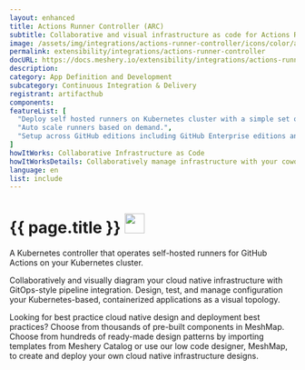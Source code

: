 ```yaml
---
layout: enhanced
title: Actions Runner Controller (ARC)
subtitle: Collaborative and visual infrastructure as code for Actions Runner Controller (ARC)
image: /assets/img/integrations/actions-runner-controller/icons/color/actions-runner-controller-color.svg
permalink: extensibility/integrations/actions-runner-controller
docURL: https://docs.meshery.io/extensibility/integrations/actions-runner-controller
description: 
category: App Definition and Development
subcategory: Continuous Integration & Delivery
registrant: artifacthub
components: 
featureList: [
  "Deploy self hosted runners on Kubernetes cluster with a simple set of commands.",
  "Auto scale runners based on demand.",
  "Setup across GitHub editions including GitHub Enterprise editions and GitHub Enterprise Cloud."
]
howItWorks: Collaborative Infrastructure as Code
howItWorksDetails: Collaboratively manage infrastructure with your coworkers synchronously sharing the same designs.
language: en
list: include
---
```

<h1>{{ page.title }} <img src="{{ page.image }}" style="width: 35px; height: 35px;" /></h1>

<p>
A Kubernetes controller that operates self-hosted runners for GitHub Actions on your Kubernetes cluster.
</p>
<p>
    Collaboratively and visually diagram your cloud native infrastructure with GitOps-style pipeline integration. Design, test, and manage configuration your Kubernetes-based, containerized applications as a visual topology.
</p>
<p>
    Looking for best practice cloud native design and deployment best practices? Choose from thousands of pre-built components in MeshMap. Choose from hundreds of ready-made design patterns by importing templates from Meshery Catalog or use our low code designer, MeshMap, to create and deploy your own cloud native infrastructure designs.
</p>
